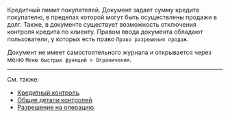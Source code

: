 Кредитный лимит покупателей. Документ задает сумму кредита покупателю, в пределах которой могут быть осуществлены продажи в долг. Также, в документе существует возможность отключения контроля кредита по клиенту. Правом ввода документа обладают пользователи, у которых есть право `Право разрешения продаж`.

Документ не имеет самостоятельного журнала и открывается через меню `Меню быстрых функций > Ограничения`.

---

См. также:

- [Кредитный контроль](/cf/Settings#CreditControl).
- [Общие детали контролей](/cf/Settings#ControlDetails).
- [Разрешение на операцию](/d/SalesPermission).